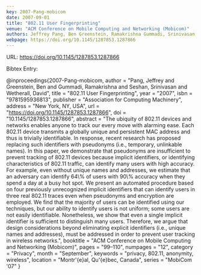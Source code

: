 ```yaml
---
key: 2007-Pang-mobicom
date: 2007-09-01
title: "802.11 User Fingerprinting"
venue: "ACM Conference on Mobile Computing and Networking (Mobicom)"
authors: Jeffrey Pang, Ben Greenstein, Ramakrishna Gummadi, Srinivasan Seshan and David Wetherall
webpage: https://doi.org/10.1145/1287853.1287866
---
```


URL: https://doi.org/10.1145/1287853.1287866

Bibtex Entry:

@inproceedings{2007-Pang-mobicom,
    author = "Pang, Jeffrey and Greenstein, Ben and Gummadi, Ramakrishna and Seshan, Srinivasan and Wetherall, David",
    title = "802.11 User Fingerprinting",
    year = "2007",
    isbn = "9781595936813",
    publisher = "Association for Computing Machinery",
    address = "New York, NY, USA",
    url = "https://doi.org/10.1145/1287853.1287866",
    doi = "10.1145/1287853.1287866",
    abstract = "The ubiquity of 802.11 devices and networks enables anyone to track our every move with alarming ease. Each 802.11 device transmits a globally unique and persistent MAC address and thus is trivially identifiable. In response, recent research has proposed replacing such identifiers with pseudonyms (i.e., temporary, unlinkable names). In this paper, we demonstrate that pseudonyms are insufficient to prevent tracking of 802.11 devices because implicit identifiers, or identifying characteristics of 802.11 traffic, can identify many users with high accuracy. For example, even without unique names and addresses, we estimate that an adversary can identify 64\\% of users with 90\\% accuracy when they spend a day at a busy hot spot. We present an automated procedure based on four previously unrecognized implicit identifiers that can identify users in three real 802.11 traces even when pseudonyms and encryption are employed. We find that the majority of users can be identified using our techniques, but our ability to identify users is not uniform; some users are not easily identifiable. Nonetheless, we show that even a single implicit identifier is sufficient to distinguish many users. Therefore, we argue that design considerations beyond eliminating explicit identifiers (i.e., unique names and addresses), must be addressed in order to prevent user tracking in wireless networks.",
    booktitle = "ACM Conference on Mobile Computing and Networking (Mobicom)",
    pages = "99–110",
    numpages = "12",
    category = "Privacy",
    month = "September",
    keywords = "privacy, 802.11, anonymity, wireless",
    location = "Montr\'{e}al, Qu\'{e}bec, Canada",
    series = "MobiCom '07"
}

